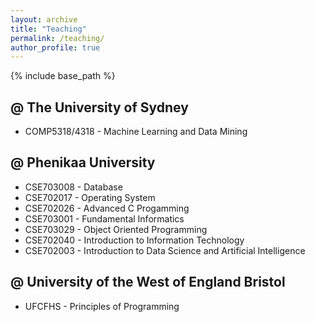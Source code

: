 ```yaml
---
layout: archive
title: "Teaching"
permalink: /teaching/
author_profile: true
---
```

{% include base_path %}

## @ The University of Sydney

* COMP5318/4318 - Machine Learning and Data Mining

## @ Phenikaa University

* CSE703008 - Database
* CSE702017 - Operating System
* CSE702026 - Advanced C Progamming
* CSE703001 - Fundamental Informatics
* CSE703029 - Object Oriented Programming
* CSE702040 - Introduction to Information Technology
* CSE702003 - Introduction to Data Science and Artificial Intelligence

## @ University of the West of England Bristol

* UFCFHS - Principles of Programming
